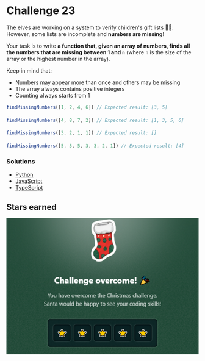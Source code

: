 # Challenge 23

The elves are working on a system to verify children's gift lists 👧👦. However, some lists are incomplete and **numbers are missing**!

Your task is to write **a function that, given an array of numbers, finds all the numbers that are missing between 1 and `n`** (where `n` is the size of the array or the highest number in the array).

Keep in mind that:

- Numbers may appear more than once and others may be missing
- The array always contains positive integers
- Counting always starts from 1

```js
findMissingNumbers([1, 2, 4, 6]) // Expected result: [3, 5]

findMissingNumbers([4, 8, 7, 2]) // Expected result: [1, 3, 5, 6]

findMissingNumbers([3, 2, 1, 1]) // Expected result: []

findMissingNumbers([5, 5, 5, 3, 3, 2, 1]) // Expected result: [4]
```

### Solutions

- [Python](./solution.py)
- [JavaScript](./solution.js)
- [TypeScript](./solution.ts)

## Stars earned

![5 stars](../../.github/23-challenge-stars.png)
